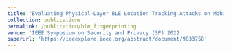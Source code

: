 ```yaml
---
title: "Evaluating Physical-Layer BLE Location Tracking Attacks on Mobile Devices"
collection: publications
permalink: /publication/ble_fingerprinting
venue: 'IEEE Symposium on Security and Privacy (SP) 2022'
paperurl: 'https://ieeexplore.ieee.org/abstract/document/9833758'
---
```

